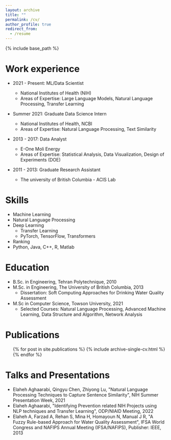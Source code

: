 ```yaml
---
layout: archive
title: ""
permalink: /cv/
author_profile: true
redirect_from:
  - /resume
---
```


{% include base_path %}

Work experience
======
* 2021 - Present: ML/Data Scientist
  * National Institutes of Health (NIH) 
  * Areas of Expertise: Large Language Models, Natural Language Processing, Transfer Learning

* Summer 2021: Graduate Data Science Intern
  * National Institutes of Health, NCBI
  * Areas of Expertise: Natural Language Processing, Text Similarity
 
* 2013 - 2017: Data Analyst
  * E-One Moli Energy
  * Areas of Expertise: Statistical Analysis, Data Visualization, Design of Experiments (DOE)
 
* 2011 - 2013: Graduate Research Assistant
  * The university of British Columbia - ACIS Lab 
    
  
Skills
======
* Machine Learning
* Natural Language Processing
* Deep Learning
  * Transfer Learning
  * PyTorch, TensorFlow, Transformers
* Ranking
* Python, Java, C++, R, Matlab

Education
======
* B.Sc. in Engineering, Tehran Polytechnique, 2010
* M.Sc. in Engineering, The University of British Columbia, 2013
  * Dissertation: Soft Computing Approaches for Drinking Water Quality Assessment 
* M.Sc in Computer Science, Towson University, 2021
  * Selected Courses: Natural Language Processing, Advanced Machine Learning, Data Structure and Algorithm, Network Analysis

Publications
======
  <ul>{% for post in site.publications %}
    {% include archive-single-cv.html %}
  {% endfor %}</ul>
  
Talks and Presentations
======
  * Elaheh Aghaarabi, Qingyu Chen, Zhiyong Lu, "Natural Language Processing Techniques to Capture Sentence Similarity", NIH Summer Presentation Week, 2021
  * Elaheh Aghaarabi, "Identifying Prevention related NIH Projects using NLP techniques and Transfer Learning", ODP/NIAID Meeting, 2022
  * Elaheh A, Farzad A, Rehan S, Mina H, Homayoun N, Manual J R, "A Fuzzy Rule-based Approach for Water Quality Assessment", IFSA World Congress and NAFIPS Annual Meeting (IFSA/NAFIPS), Publisher: IEEE, 2013

  
